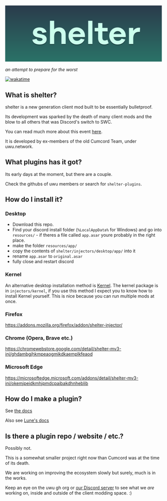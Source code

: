 ![shelter](https://github.com/uwu/shelter/raw/main/packages/shelter-assets/svg/banner.svg)

_an attempt to prepare for the worst_

[![wakatime](https://wakatime.com/badge/github/uwu/shelter.svg)](https://wakatime.com/badge/github/uwu/shelter)

## What is shelter?

shelter is a new generation client mod built to be essentially bulletproof.

Its development was sparked by the death of many client mods and the blow
to all others that was Discord's switch to SWC.

You can read much more about this event [here](https://web.archive.org/web/20230726025103/https://cumcord.com/an-exercise-in-futility).

It is developed by ex-members of the old Cumcord Team, under uwu.network.

## What plugins has it got?

Its early days at the moment, but there are a couple.

Check the githubs of uwu members or search for `shelter-plugins`.

## How do I install it?

### Desktop

- Download this repo.
- Find your discord install folder (`%LocalAppData%` for Windows) and go into `resources/` - if theres a file called `app.asar` youre probably in the right place.
- make the folder `resources/app/`
- copy the contents of `shelter/injectors/desktop/app/` into it
- rename `app.asar` to `original.asar`
- fully close and restart discord

### Kernel

An alternative desktop installation method is [Kernel](https://kernel.fish).
The kernel package is in `injectors/kernel`, if you use this method I expect you to know how to install Kernel yourself.
This is nice because you can run multiple mods at once.

### Firefox

https://addons.mozilla.org/firefox/addon/shelter-injector/

### Chrome (Opera, Brave etc.)

https://chromewebstore.google.com/detail/shelter-mv3-inj/ghdambgjhkmpeaogmikdkaemplkfeaod

### Microsoft Edge

https://microsoftedge.microsoft.com/addons/detail/shelter-mv3-inj/okemjpeidkmhjpmdcpaibakdhnheblib

## How do I make a plugin?

See [the docs](packages/shelter-docs/README.md)

Also see [Lune's docs](https://github.com/uwu/shelter/tree/main/packages/lune#readme)

## Is there a plugin repo / website / etc.?

Possibly not.

This is a somewhat smaller project right now than Cumcord was at the time of its death.

We are working on improving the ecosystem slowly but surely, much is in the works.

Keep an eye on the uwu gh org or [our Discord server](https://discord.gg/FhHQQrVs7U)
to see what we _are_ working on, inside and outside of the client modding space. :)
